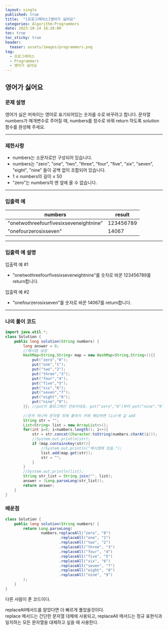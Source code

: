```yaml
---
layout: single
published: true
title:  "[프로그래머스]영어가 싫어요"
categories: Algorithm-Programmers
date: 2023-10-14 18:28:00
toc: true
toc_sticky: true
header:
  teaser: assets/images/programmers.png
tag:   
  - 프로그래머스
  - Programmers
  - 영어가 싫어요
---
```


## 영어가 싫어요

### 문제 설명

영어가 싫은 머쓱이는 영어로 표기되어있는 숫자를 수로 바꾸려고 합니다. 문자열 numbers가 매개변수로 주어질 때, numbers를 정수로 바꿔 return 하도록 solution 함수를 완성해 주세요.



----------------

### 제한사항

* numbers는 소문자로만 구성되어 있습니다.
* numbers는 "zero", "one", "two", "three", "four", "five", "six", "seven", "eight", "nine" 들이 공백 없이 조합되어 있습니다.
* 1 ≤ numbers의 길이 ≤ 50
* "zero"는 numbers의 맨 앞에 올 수 없습니다.



----------------

### 입출력 예

|numbers|	result|
|---|---|
|"onetwothreefourfivesixseveneightnine"	|123456789|
|"onefourzerosixseven"	|14067|

----------------

### 입출력 예 설명

입출력 예 #1  

* "onetwothreefourfivesixseveneightnine"를 숫자로 바꾼 123456789를 return합니다.
  

입출력 예 #2  

* "onefourzerosixseven"를 숫자로 바꾼 14067를 return합니다.
  

  

----------------

### 나의 풀이 코드

```java
import java.util.*;
class Solution {
    public long solution(String numbers) {
        long answer = 0;
        //해시맵 설정
        HashMap<String,String> map = new HashMap<String,String>(){{  
            put("zero","0");
            put("one","1");
            put("two","2");
            put("three","3");
            put("four","4");
            put("five","5");
            put("six","6");
            put("seven","7");
            put("eight","8");
            put("nine","9");          
        }}; //put이 블로그에선 안보이네요. put("zero","0")부터 put("nine","9");까지 넣었습니다. 
        
        //문자 하나씩 문자열 뒤에 붙여서 키에 해당하면 list에 값 add
        String str = "";
        List<String> list = new ArrayList<>();
        for(int i=0; i<numbers.length(); i++){
            str = str.concat(Character.toString(numbers.charAt(i)));
            //System.out.println(str);
            if (map.containsKey(str)){
                //System.out.println("해시맵에 있음.");
                list.add(map.get(str));
                str = "";
            }
        }
        //System.out.println(list);
        String str_list = String.join("", list);
        answer = (Long.parseLong(str_list));
        return answer;
    }
}
```






### 배운점


```java
class Solution {
    public long solution(String numbers) {
        return Long.parseLong(
                numbers.replaceAll("zero", "0")
                        .replaceAll("one", "1")
                        .replaceAll("two", "2")
                        .replaceAll("three", "3")
                        .replaceAll("four", "4")
                        .replaceAll("five", "5")
                        .replaceAll("six", "6")
                        .replaceAll("seven", "7")
                        .replaceAll("eight", "8")
                        .replaceAll("nine", "9")
        );
    }
}
```

다른 사람이 푼 코드이다.  

replaceAll메서드를 알았다면 더 빠르게 풀었을것이다.  
replace 메서드는 간단한 문자열 대체에 사용되고, replaceAll 메서드는 정규 표현식과 일치하는 모든 문자열을 대체하고 싶을 때 사용한다.
